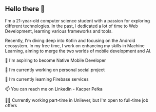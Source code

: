 ## Hello there 👋
I'm a 21-year-old computer science student with a passion for exploring different technologies. In the past, I dedicated a lot of time to Web Development, learning various frameworks and tools.

Recently, I'm diving deep into Kotlin and focusing on the Android ecosystem. In my free time, I work on enhancing my skills in Machine Learning, aiming to merge the two worlds of mobile development and AI.

🌅 I'm aspiring to become Native Mobile Developer

🔭 I’m currently working on personal social project

🌱 I’m currently learning Firebase services

📫 You can reach me on Linkedin - Kacper Pełka

🧑‍💼 Currently working part-time in Unilever, but I'm open to full-time job offers

